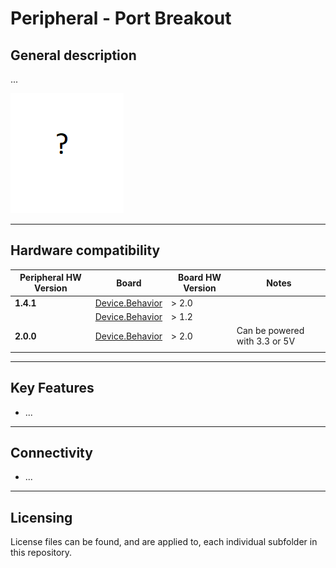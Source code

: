 # Peripheral - Port Breakout

## General description

...

!["Port Breakout PCB"](./Assets/pcb.png)

----

[//]: # (Tables can be generated using: https://www.tablesgenerator.com/markdown_tables)

## Hardware compatibility

| Peripheral HW Version 	| Board           	                                                | Board HW Version 	| Notes                            	|
|-----------------------	|-----------------	                                                |------------------	|----------------------------------	|
| **1.4.1**                 | [Device.Behavior](https://github.com/harp-tech/device.behavior) 	| > 2.0             |                                	|
|                       	| [Device.Behavior](https://github.com/harp-tech/device.behavior)   | > 1.2             |                                	|
| **2.0.0**                 | [Device.Behavior](https://github.com/harp-tech/device.behavior)   | > 2.0             | Can be powered with 3.3 or 5V 	|
|                       	|                 	                                                |                  	|                                  	|
----

## Key Features

- ...


----

## Connectivity

- ...


----

## Licensing

License files can be found, and are applied to, each individual subfolder in this repository.